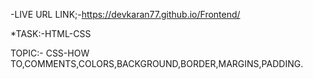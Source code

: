 -LIVE URL LINK;-https://devkaran77.github.io/Frontend/

*TASK:-HTML-CSS

TOPIC:- CSS-HOW TO,COMMENTS,COLORS,BACKGROUND,BORDER,MARGINS,PADDING.
